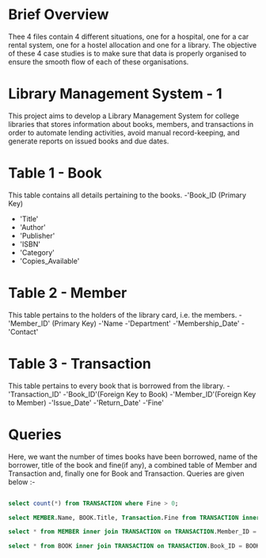 # Brief Overview
Thee 4 files contain 4 different situations, one for a hospital, one for a car rental system, one for a hostel allocation and one for a library. The objective of these 4 case studies is to make sure that data is properly organised to ensure the smooth flow of each of these organisations.

# Library Management System - 1
This project aims to develop a Library Management System for college libraries that stores information about books, members, and transactions in order to automate lending activities, avoid manual record-keeping, and generate reports on issued books and due dates.

# Table 1 - Book
This table contains all details pertaining to the books.
-'Book_ID (Primary Key)
- 'Title'
- 'Author'
- 'Publisher'
- 'ISBN'
- 'Category'
- 'Copies_Available'

# Table 2 - Member
This table pertains to the holders of the library card, i.e. the members. 
-'Member_ID' (Primary Key)
-'Name 
-'Department'
-'Membership_Date'
-'Contact'

# Table 3 - Transaction
This table pertains to every book that is borrowed from the library.
-'Transaction_ID'
-'Book_ID'(Foreign Key to Book)
-'Member_ID'(Foreign Key to Member)
-'Issue_Date' 
-'Return_Date' 
-'Fine'

# Queries
Here, we want the number of times books have been borrowed, name of the borrower, title of the book and fine(if any), a combined table of Member and Transaction and, finally one for Book and Transaction. Queries are given below :- 

```sql

select count(*) from TRANSACTION where Fine > 0;

select MEMBER.Name, BOOK.Title, Transaction.Fine from TRANSACTION inner join BOOK on TRANSACTION.Book_ID = BOOK.Book_ID inner join MEMBER on TRANSACTION.Member_ID = MEMBER.MEMBER_ID;

select * from MEMBER inner join TRANSACTION on TRANSACTION.Member_ID = MEMBER.Member_ID;

select * from BOOK inner join TRANSACTION on TRANSACTION.Book_ID = BOOK.Book_ID where TRANSACTION.Fine > 0;



